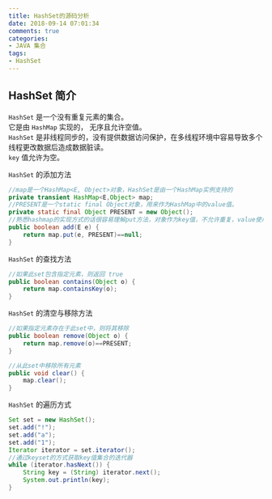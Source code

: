 ```yaml
---
title: HashSet的源码分析
date: 2018-09-14 07:01:34 
comments: true  
categories:  
- JAVA 集合  
tags:
- HashSet  
---
```

## HashSet 简介
`HashSet` 是一个没有重复元素的集合。  
它是由 `HashMap` 实现的， 无序且允许空值。  
`HashSet` 是非线程同步的，没有提供数据访问保护，在多线程环境中容易导致多个线程更改数据后造成数据脏读。  
`key` 值允许为空。   



`HashSet` 的添加方法
```java
//map是一个HashMap<E, Object>对象，HashSet是由一个HashMap实例支持的
private transient HashMap<E,Object> map;
//PRESENT是一个static final Object对象，用来作为HashMap中的value值。
private static final Object PRESENT = new Object();
//熟悉hashmap的实现方式的话很容易理解put方法，对象作为key值，不允许重复，value使用 PRESENT。   
public boolean add(E e) {
    return map.put(e, PRESENT)==null;
}
```
`HashSet` 的查找方法
```java
//如果此set包含指定元素，则返回 true
public boolean contains(Object o) {
    return map.containsKey(o);
}
```
`HashSet` 的清空与移除方法

```java
//如果指定元素存在于此set中，则将其移除
public boolean remove(Object o) {
    return map.remove(o)==PRESENT;
}

//从此set中移除所有元素
public void clear() {
    map.clear();
}
```
`HashSet` 的遍历方式
```java
Set set = new HashSet();
set.add("!");
set.add("a");
set.add("1");
Iterator iterator = set.iterator();
//通过keyset的方式获取key值集合的迭代器
while (iterator.hasNext()) {
    String key = (String) iterator.next();
    System.out.println(key);
}
```
